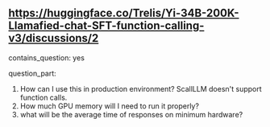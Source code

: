 ## https://huggingface.co/Trelis/Yi-34B-200K-Llamafied-chat-SFT-function-calling-v3/discussions/2

contains_question: yes

question_part: 
1) How can I use this in production environment? ScallLLM doesn't support function calls.
2) How much GPU memory will I need to run it properly?
3) what will be the average time of responses on minimum hardware?